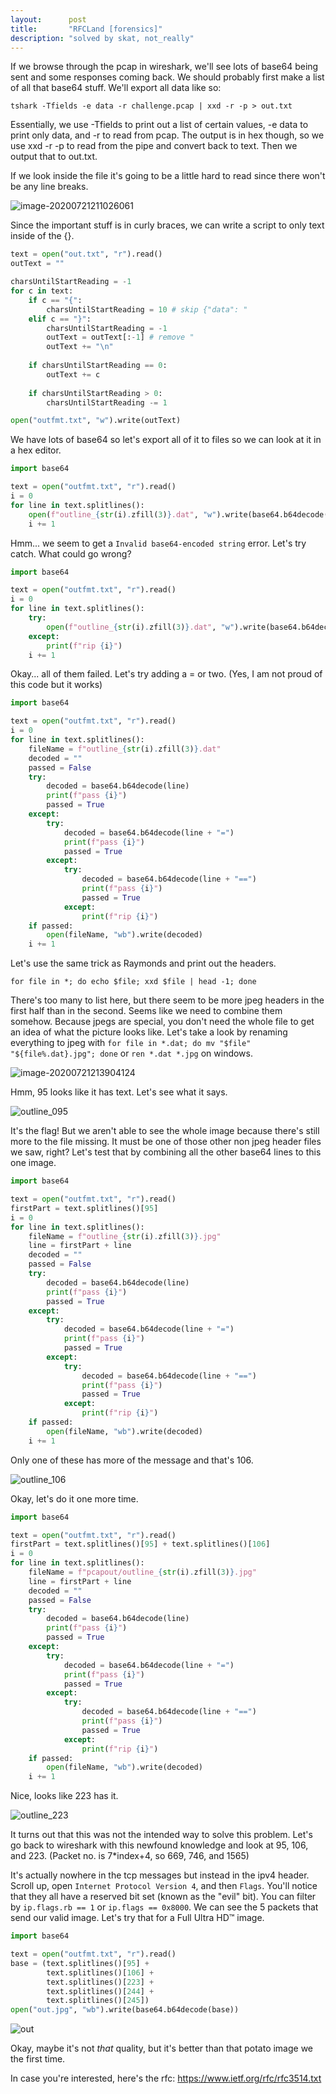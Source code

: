 ```yaml
---
layout:      post
title:       "RFCLand [forensics]"
description: "solved by skat, not_really"
---
```


If we browse through the pcap in wireshark, we'll see lots of base64 being sent and some responses coming back. We should probably first make a list of all that base64 stuff. We'll export all data like so:

`tshark -Tfields -e data -r challenge.pcap | xxd -r -p > out.txt`

Essentially, we use -Tfields to print out a list of certain values, -e data to print only data, and -r to read from pcap. The output is in hex though, so we use xxd -r -p to read from the pipe and convert back to text. Then we output that to out.txt.

If we look inside the file it's going to be a little hard to read since there won't be any line breaks.

![image-20200721211026061](/img/uiuctf2020/image-20200721211026061.png)

Since the important stuff is in curly braces, we can write a script to only text inside of the {}.

```python
text = open("out.txt", "r").read()
outText = ""

charsUntilStartReading = -1
for c in text:
    if c == "{":
        charsUntilStartReading = 10 # skip {"data": "
    elif c == "}":
        charsUntilStartReading = -1
        outText = outText[:-1] # remove "
        outText += "\n"
    
    if charsUntilStartReading == 0:
        outText += c
    
    if charsUntilStartReading > 0:
        charsUntilStartReading -= 1

open("outfmt.txt", "w").write(outText)
```

We have lots of base64 so let's export all of it to files so we can look at it in a hex editor.

```python
import base64

text = open("outfmt.txt", "r").read()
i = 0
for line in text.splitlines():
    open(f"outline_{str(i).zfill(3)}.dat", "w").write(base64.b64decode(line))
    i += 1
```

Hmm... we seem to get a `Invalid base64-encoded string` error. Let's try catch. What could go wrong?

```python
import base64

text = open("outfmt.txt", "r").read()
i = 0
for line in text.splitlines():
    try:
        open(f"outline_{str(i).zfill(3)}.dat", "w").write(base64.b64decode(line))
    except:
        print(f"rip {i}")
    i += 1
```

Okay... all of them failed. Let's try adding a = or two. (Yes, I am not proud of this code but it works)

```python
import base64

text = open("outfmt.txt", "r").read()
i = 0
for line in text.splitlines():
    fileName = f"outline_{str(i).zfill(3)}.dat"
    decoded = ""
    passed = False
    try:
        decoded = base64.b64decode(line)
        print(f"pass {i}")
        passed = True
    except:
        try:
            decoded = base64.b64decode(line + "=")
            print(f"pass {i}")
            passed = True
        except:
            try:
                decoded = base64.b64decode(line + "==")
                print(f"pass {i}")
                passed = True
            except:
                print(f"rip {i}")
    if passed:
        open(fileName, "wb").write(decoded)
    i += 1
```

Let's use the same trick as Raymonds and print out the headers.

`for file in *; do echo $file; xxd $file | head -1; done`

There's too many to list here, but there seem to be more jpeg headers in the first half than in the second. Seems like we need to combine them somehow. Because jpegs are special, you don't need the whole file to get an idea of what the picture looks like. Let's take a look by renaming everything to jpeg with `for file in *.dat; do mv "$file" "${file%.dat}.jpg"; done` or `ren *.dat *.jpg` on windows.

![image-20200721213904124](/img/uiuctf2020/image-20200721213904124.png)

Hmm, 95 looks like it has text. Let's see what it says.

![outline_095](/img/uiuctf2020/outline_095.jpg)

It's the flag! But we aren't able to see the whole image because there's still more to the file missing. It must be one of those other non jpeg header files we saw, right? Let's test that by combining all the other base64 lines to this one image.

```python
import base64

text = open("outfmt.txt", "r").read()
firstPart = text.splitlines()[95]
i = 0
for line in text.splitlines():
    fileName = f"outline_{str(i).zfill(3)}.jpg"
    line = firstPart + line
    decoded = ""
    passed = False
    try:
        decoded = base64.b64decode(line)
        print(f"pass {i}")
        passed = True
    except:
        try:
            decoded = base64.b64decode(line + "=")
            print(f"pass {i}")
            passed = True
        except:
            try:
                decoded = base64.b64decode(line + "==")
                print(f"pass {i}")
                passed = True
            except:
                print(f"rip {i}")
    if passed:
        open(fileName, "wb").write(decoded)
    i += 1
```

Only one of these has more of the message and that's 106.

![outline_106](/img/uiuctf2020/outline_106.jpg)

Okay, let's do it one more time.

```python
import base64

text = open("outfmt.txt", "r").read()
firstPart = text.splitlines()[95] + text.splitlines()[106]
i = 0
for line in text.splitlines():
    fileName = f"pcapout/outline_{str(i).zfill(3)}.jpg"
    line = firstPart + line
    decoded = ""
    passed = False
    try:
        decoded = base64.b64decode(line)
        print(f"pass {i}")
        passed = True
    except:
        try:
            decoded = base64.b64decode(line + "=")
            print(f"pass {i}")
            passed = True
        except:
            try:
                decoded = base64.b64decode(line + "==")
                print(f"pass {i}")
                passed = True
            except:
                print(f"rip {i}")
    if passed:
        open(fileName, "wb").write(decoded)
    i += 1
```

Nice, looks like 223 has it.

![outline_223](/img/uiuctf2020/outline_223.jpg)

It turns out that this was not the intended way to solve this problem. Let's go back to wireshark with this newfound knowledge and look at 95, 106, and 223. (Packet no. is 7*index+4, so 669, 746, and 1565)

It's actually nowhere in the tcp messages but instead in the ipv4 header. Scroll up, open `Internet Protocol Version 4`, and then `Flags`. You'll notice that they all have a reserved bit set (known as the "evil" bit). You can filter by `ip.flags.rb == 1` or `ip.flags == 0x8000`. We can see the 5 packets that send our valid image. Let's try that for a Full Ultra HD:tm: image.

```python
import base64

text = open("outfmt.txt", "r").read()
base = (text.splitlines()[95] +
        text.splitlines()[106] +
        text.splitlines()[223] +
        text.splitlines()[244] +
        text.splitlines()[245])
open("out.jpg", "wb").write(base64.b64decode(base))
```

![out](/img/uiuctf2020/out.jpg)

Okay, maybe it's not _that_ quality, but it's better than that potato image we the first time.

In case you're interested, here's the rfc: https://www.ietf.org/rfc/rfc3514.txt